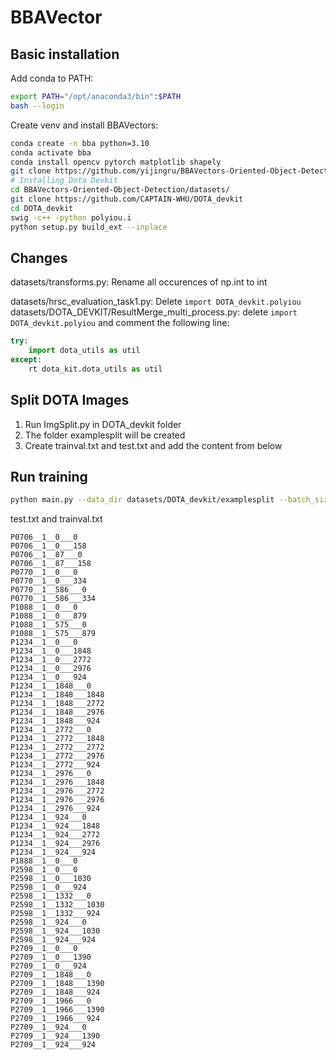 # BBAVector

## Basic installation

Add conda to PATH:
```bash
export PATH="/opt/anaconda3/bin":$PATH
bash --login
```
Create venv and install BBAVectors:
```bash
conda create -n bba python=3.10
conda activate bba
conda install opencv pytorch matplotlib shapely
git clone https://github.com/yijingru/BBAVectors-Oriented-Object-Detection
# Installing Dota Devkit
cd BBAVectors-Oriented-Object-Detection/datasets/
git clone https://github.com/CAPTAIN-WHU/DOTA_devkit
cd DOTA_devkit
swig -c++ -python polyiou.i
python setup.py build_ext --inplace
```

## Changes
datasets/transforms.py:
Rename all occurences of np.int to int

datasets/hrsc_evaluation_task1.py: Delete `import DOTA_devkit.polyiou`
datasets/DOTA_DEVKIT/ResultMerge_multi_process.py: delete `import DOTA_devkit.polyiou` and comment the following line:
```python
try:
    import dota_utils as util
except:
    rt dota_kit.dota_utils as util
```

## Split DOTA Images
1. Run ImgSplit.py in DOTA_devkit folder
2. The folder examplesplit will be created
3. Create trainval.txt and test.txt and add the content from below

## Run training
```bash
python main.py --data_dir datasets/DOTA_devkit/examplesplit --batch_size 1 --dataset dota --phase train
```

test.txt and trainval.txt
```
P0706__1__0___0
P0706__1__0___158
P0706__1__87___0
P0706__1__87___158
P0770__1__0___0
P0770__1__0___334
P0770__1__586___0
P0770__1__586___334
P1088__1__0___0
P1088__1__0___879
P1088__1__575___0
P1088__1__575___879
P1234__1__0___0
P1234__1__0___1848
P1234__1__0___2772
P1234__1__0___2976
P1234__1__0___924
P1234__1__1848___0
P1234__1__1848___1848
P1234__1__1848___2772
P1234__1__1848___2976
P1234__1__1848___924
P1234__1__2772___0
P1234__1__2772___1848
P1234__1__2772___2772
P1234__1__2772___2976
P1234__1__2772___924
P1234__1__2976___0
P1234__1__2976___1848
P1234__1__2976___2772
P1234__1__2976___2976
P1234__1__2976___924
P1234__1__924___0
P1234__1__924___1848
P1234__1__924___2772
P1234__1__924___2976
P1234__1__924___924
P1888__1__0___0
P2598__1__0___0
P2598__1__0___1030
P2598__1__0___924
P2598__1__1332___0
P2598__1__1332___1030
P2598__1__1332___924
P2598__1__924___0
P2598__1__924___1030
P2598__1__924___924
P2709__1__0___0
P2709__1__0___1390
P2709__1__0___924
P2709__1__1848___0
P2709__1__1848___1390
P2709__1__1848___924
P2709__1__1966___0
P2709__1__1966___1390
P2709__1__1966___924
P2709__1__924___0
P2709__1__924___1390
P2709__1__924___924
```
